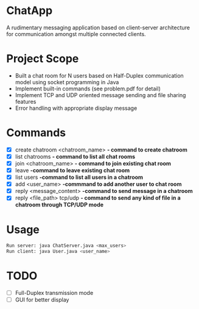 # ChatApp
A rudimentary messaging application based on client-server architecture for communication amongst multiple connected clients.

# Project Scope
* Built a chat room for N users based on Half-Duplex communication model using socket programming in Java
* Implement built-in commands (see problem.pdf for detail)
* Implement TCP and UDP oriented message sending and file sharing features
* Error handling with appropriate display message


# Commands
- [x] create chatroom <chatroom_name> **- command to create chatroom**
- [x] list chatrooms **- command to list all chat rooms**
- [x] join <chatroom_name> **- command to join existing chat room**
- [x] leave **-command to leave existing chat room**
- [x] list users **-command to list all users in a chatroom**
- [x] add <user_name> **-commmand to add another user to chat room**
- [x] reply <message_content> **-command to send message in a chatroom**
- [x] reply <file_path> tcp/udp **- command to send any kind of file in a chatroom through TCP/UDP mode**

# Usage
```bash
Run server: java ChatServer.java <max_users>
Run client: java User.java <user_name>
```
# TODO
- [ ] Full-Duplex transmission mode 
- [ ] GUI for better display
